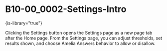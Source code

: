# B10-00_0002-Settings-Intro

{is-library="true"}

<snippet id="B10-00_0002-Settings-Intro_snippet">



Clicking the Settings button opens the Settings page as a new page tab after the Home page. From the Settings page, you can adjust thresholds, set results shown, and choose Amelia Answers behavior to allow or disallow.


</snippet>